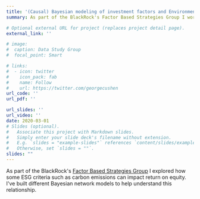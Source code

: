 ```yaml
---
title: '(Causal) Bayesian modeling of investment factors and Environmental, Social and Governance (ESG) criteria'
summary: As part of the BlackRock's Factor Based Strategies Group I worked on understanding how some ESG criteria such as carbon emissions can impact return on equity.

# Optional external URL for project (replaces project detail page).
external_link: ''

# image:
#  caption: Data Study Group
#  focal_point: Smart

# links:
#  - icon: twitter
#    icon_pack: fab
#    name: Follow
#    url: https://twitter.com/georgecushen
url_code: ''
url_pdf: ''

url_slides: ''
url_video: ''
date: 2020-03-01
# Slides (optional).
#   Associate this project with Markdown slides.
#   Simply enter your slide deck's filename without extension.
#   E.g. `slides = "example-slides"` references `content/slides/example-slides.md`.
#   Otherwise, set `slides = ""`.
slides: ""
---
```


As part of the BlackRock's [Factor Based Strategies Group](https://www.blackrock.com/uk/professionals/solutions/factor-based-investing#investment-strategies) I explored how some ESG criteria such as carbon emissions can impact return on equity. I've built different Bayesian network models to help understand this relationship.
